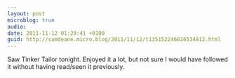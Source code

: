 ```yaml
---
layout: post
microblog: true
audio: 
date: 2011-11-12 01:29:41 +0100
guid: http://samdeane.micro.blog/2011/11/12/t135152246026534912.html
---
```

Saw Tinker Tailor tonight. Enjoyed it a lot, but not sure I would have followed it without having read/seen it previously.
